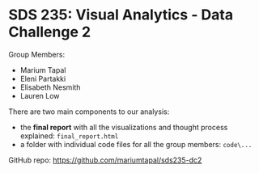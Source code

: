
<!-- README.md is generated from README.Rmd. Please edit that file -->

# SDS 235: Visual Analytics - Data Challenge 2

Group Members:

-   Marium Tapal
-   Eleni Partakki
-   Elisabeth Nesmith
-   Lauren Low

There are two main components to our analysis:

-   the **final report** with all the visualizations and thought process
    explained: `final_report.html`
-   a folder with individual code files for all the group members:
    `code\...`

GitHub repo: <https://github.com/mariumtapal/sds235-dc2>
